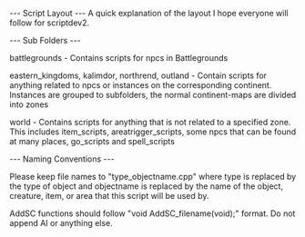 --- Script Layout ---
A quick explanation of the layout I hope everyone will follow for scriptdev2.

--- Sub Folders ---

battlegrounds - Contains scripts for npcs in Battlegrounds

eastern_kingdoms, kalimdor, northrend, outland - Contain scripts for anything related to npcs or instances on the corresponding continent.
Instances are grouped to subfolders, the normal continent-maps are divided into zones

world - Contains scripts for anything that is not related to a specified zone.
This includes item_scripts, areatrigger_scripts, some npcs that can be found at many places, go_scripts and spell_scripts

--- Naming Conventions ---

Please keep file names to "type_objectname.cpp" where type is replaced by the type of object and objectname is replaced by the name of the object, creature, item, or area that this script will be used by.

AddSC functions should follow "void AddSC_filename(void);" format. Do not append AI or anything else.
